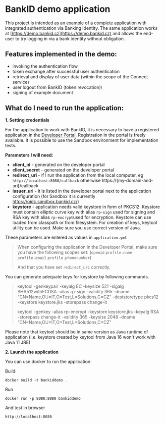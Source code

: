 # BankID demo application

This project is intended as an example of a complete application with integrated authentication via Banking Identity.
The same application works at [https://demo.bankid.cz](https://demo.bankid.cz) and allows the end-user to try logging in via a bank identity without obligation.

## Features implemented in the demo:
- invoking the authentication flow
- token exchange after successful user authentication
- retrieval and display of user data (within the scope of the Connect service)
- user logout from BankID (token revocation)\
- signing of example document

## What do I need to run the application:
**1. Setting credentials**
   
   For the application to work with BankID, it is necessary to have a registered application in the [Developer Portal](https://developer.bankid.cz). Registration in the portal is freely available. It is possible to use the Sandbox environment for implementation tests.

**Parameters I will need:**

- **client_id** - generated on the developer portal
- **client_secret** - generated on the developer portal
- **redirect_uri** - if I run the application from the local computer, eg ```http://localhost:8080/callback``` otherwise https://{my-domain-and-uri}/callback
- **issuer_uri** - it is listed in the developer portal next to the application configuration (for Sandbox it is currently https://oidc.sandbox.bankid.cz/)
- **keystore** - application needs valid keystore in form of PKCS12. Keystore must contain elliptic curve key with alias ```rp-sign``` used for signing and RSA key with alias ```rp-encrypt```used for encryption. Keystore can use loaded from classpath or from filesystem. For creation of keys, keytool utility can be used. Make sure you use correct version of Java.  


These parameters are entered as values in ```application.yml```

> When configuring the application in the Developer Portal, make sure you have the following scopes set: (```openid``` ```profile.name``` ```profile.email``` ```profile.phonenumber```)
> 
> And that you have set ```redirect_uri``` correctly.
 
You can generate adequate keys for keystore by following commands.
> keytool -genkeypair -keyalg EC -keysize 521 -sigalg SHA512withECDSA -alias rp-sign -validity 365 -dname "CN=Name,OU=IT,O=Test,L=Solutions,C=CZ" -deststoretype pkcs12 -keystore keystore.jks -storepass change-it
> 
> keytool -genkey -alias rp-encrypt -keystore keystore.jks -keyalg RSA -storepass change-it -validity 365 -keysize 2048 -dname "CN=Name,OU=IT,O=Test,L=Solutions,C=CZ"

Please note that keytool should be in same version as Java runtime of application (i.e. keystore created by keytool from Java 16 won't work with Java 11 JRE) 

**2. Launch the application**

   You can use docker to run the application:

Build
```
docker build -t bankiddemo .
```

Run
```
docker run -p 8080:8080 bankiddemo
```

And test in browser
```shell
http://localhost:8080
```

